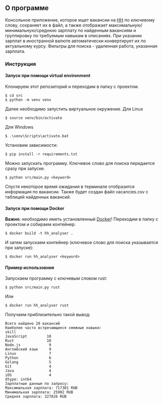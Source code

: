 ## О программе

Консольное приложение, которое ищет вакансии на [HH](https://hh.ru) по ключевому слову, сохраняет их в файл, а также отображает максимальную/минимальную/среднюю зарплату по найденным вакансиям и группировку по требуемым навыкам в описаниях. При указании зарплат в иностранной валюте автоматически конвертирует их по актуальному курсу. Фильтры для поиска - удаленная работа, указанная зарплата.

### Инструкция
#### Запуск при помощи virtual environment
Клонируем этот репозиторий и переходим в папку с проектом.
```
$ cd src
$ python -m venv venv
```
Далее необходимо запустить виртуальное окружение.
Для Linux
```
$ source venv/bin/activate
```
Для Windows
```
$ .\venv\Scripts\activate.bat
```
Установим зависимости:
```
$ pip install -r requirements.txt
```
Можно запускать программу. Ключевое слово для поиска передается сразу при запуске.
```
$ python src/main.py <keyword>
```
Спустя некоторое время ожидания в терминале отобразится информация по вакансии. Также будет создан файл vacancies.csv с таблицей найденных вакансий.

#### Запуск при помощи Docker
**Важно**: необходимо иметь установленный [Docker](https://docs.docker.com/engine/install/)!
Переходим в папку с проектом и собираем контейнер:
```
$ docker build -t hh_analyser .
```
И затем запускаем контейнер (ключевое слово для поиска указывается при запуске):
```
$ docker run hh_analyser <keyword>
```

#### Пример использовния
Запускаем программу с ключевым словом *rust*:
```
$ python src/main.py rust
```
Или
```
$ docker run hh_analyser rust
```
Получаем приблизительно такой вывод:
```
Всего найдено 28 вакансий
Наиболее часто встречающиеся смежные навыки:
skill
JavaScript         10
Rust               10
Node.js             9
Английский язык     9
Linux               7
Python              6
Golang              5
Git                 4
Java                4
iOS                 4
dtype: int64
Зарплатные данные по запросу:
Максимальная зарплата: 717301 RUB
Минимальная зарплата: 25902 RUB
Средняя зарплата: 327826 RUB
```
